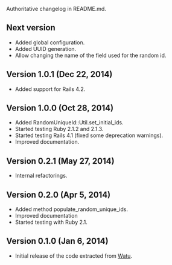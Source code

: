 Authoritative changelog in README.md.

## Next version
- Added global configuration.
- Added UUID generation.
- Allow changing the name of the field used for the random id.

## Version 1.0.1 (Dec 22, 2014)
- Added support for Rails 4.2.

## Version 1.0.0 (Oct 28, 2014)
- Added RandomUniqueId::Util.set_initial_ids.
- Started testing Ruby 2.1.2 and 2.1.3.
- Started testing Rails 4.1 (fixed some deprecation warnings).
- Improved documentation.

## Version 0.2.1 (May 27, 2014)
- Internal refactorings.

## Version 0.2.0 (Apr 5, 2014)
- Added method populate_random_unique_ids.
- Improved documentation
- Started testing with Ruby 2.1.

## Version 0.1.0 (Jan 6, 2014)
- Initial release of the code extracted from [Watu](http://github.com/watu).
